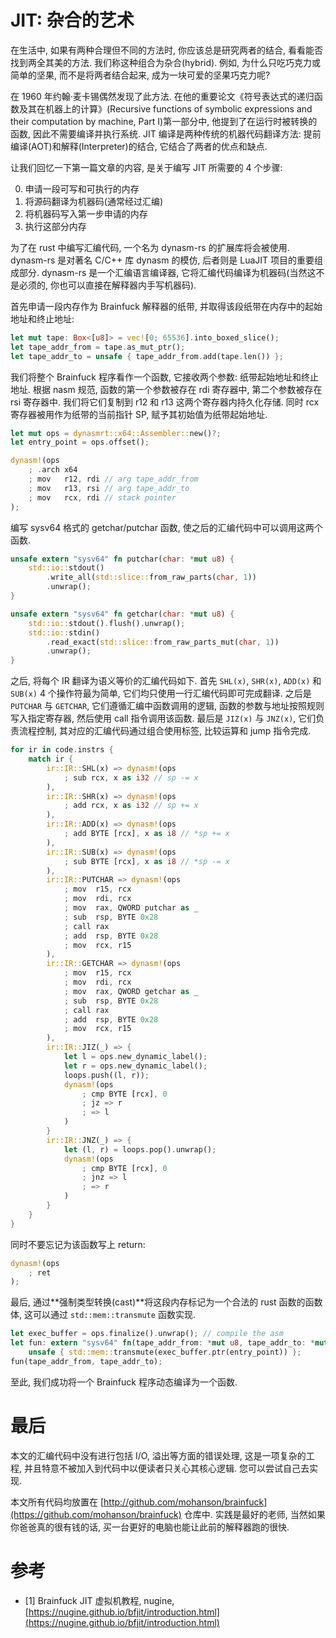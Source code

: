 # JIT: 杂合的艺术

在生活中, 如果有两种合理但不同的方法时, 你应该总是研究两者的结合, 看看能否找到两全其美的方法. 我们称这种组合为杂合(hybrid). 例如, 为什么只吃巧克力或简单的坚果, 而不是将两者结合起来, 成为一块可爱的坚果巧克力呢?

在 1960 年约翰·麦卡锡偶然发现了此方法. 在他的重要论文《符号表达式的递归函数及其在机器上的计算》(Recursive functions of symbolic expressions and their computation by machine, Part I)第一部分中, 他提到了在运行时被转换的函数, 因此不需要编译并执行系统. JIT 编译是两种传统的机器代码翻译方法: 提前编译(AOT)和解释(Interpreter)的结合, 它结合了两者的优点和缺点.

让我们回忆一下第一篇文章的内容, 是关于编写 JIT 所需要的 4 个步骤:

0. 申请一段可写和可执行的内存
0. 将源码翻译为机器码(通常经过汇编)
0. 将机器码写入第一步申请的内存
0. 执行这部分内存

为了在 rust 中编写汇编代码, 一个名为 dynasm-rs 的扩展库将会被使用. dynasm-rs 是对著名 C/C++ 库 dynasm 的模仿, 后者则是 LuaJIT 项目的重要组成部分. dynasm-rs 是一个汇编语言编译器, 它将汇编代码编译为机器码(当然这不是必须的, 你也可以直接在解释器内手写机器码).

首先申请一段内存作为 Brainfuck 解释器的纸带, 并取得该段纸带在内存中的起始地址和终止地址:

```rs
let mut tape: Box<[u8]> = vec![0; 65536].into_boxed_slice();
let tape_addr_from = tape.as_mut_ptr();
let tape_addr_to = unsafe { tape_addr_from.add(tape.len()) };
```

我们将整个 Brainfuck 程序看作一个函数, 它接收两个参数: 纸带起始地址和终止地址. 根据 nasm 规范, 函数的第一个参数被存在 rdi 寄存器中, 第二个参数被存在 rsi 寄存器中. 我们将它们复制到 r12 和 r13 这两个寄存器内持久化存储. 同时 rcx 寄存器被用作为纸带的当前指针 SP, 赋予其初始值为纸带起始地址.

```rs
let mut ops = dynasmrt::x64::Assembler::new()?;
let entry_point = ops.offset();

dynasm!(ops
    ; .arch x64
    ; mov   r12, rdi // arg tape_addr_from
    ; mov   r13, rsi // arg tape_addr_to
    ; mov   rcx, rdi // stack pointer
);
```

编写 sysv64 格式的 getchar/putchar 函数, 使之后的汇编代码中可以调用这两个函数.

```rs
unsafe extern "sysv64" fn putchar(char: *mut u8) {
    std::io::stdout()
        .write_all(std::slice::from_raw_parts(char, 1))
        .unwrap();
}

unsafe extern "sysv64" fn getchar(char: *mut u8) {
    std::io::stdout().flush().unwrap();
    std::io::stdin()
        .read_exact(std::slice::from_raw_parts_mut(char, 1))
        .unwrap();
}
```

之后, 将每个 IR 翻译为语义等价的汇编代码如下. 首先 `SHL(x)`, `SHR(x)`, `ADD(x)` 和 `SUB(x)` 4 个操作符最为简单, 它们均只使用一行汇编代码即可完成翻译. 之后是 `PUTCHAR` 与 `GETCHAR`, 它们遵循汇编中函数调用的逻辑, 函数的参数与地址按照规则写入指定寄存器, 然后使用 call 指令调用该函数. 最后是 `JIZ(x)` 与 `JNZ(x)`, 它们负责流程控制, 其对应的汇编代码通过组合使用标签, 比较运算和 jump 指令完成.

```rs
for ir in code.instrs {
    match ir {
        ir::IR::SHL(x) => dynasm!(ops
            ; sub rcx, x as i32 // sp -= x
        ),
        ir::IR::SHR(x) => dynasm!(ops
            ; add rcx, x as i32 // sp += x
        ),
        ir::IR::ADD(x) => dynasm!(ops
            ; add BYTE [rcx], x as i8 // *sp += x
        ),
        ir::IR::SUB(x) => dynasm!(ops
            ; sub BYTE [rcx], x as i8 // *sp -= x
        ),
        ir::IR::PUTCHAR => dynasm!(ops
            ; mov  r15, rcx
            ; mov  rdi, rcx
            ; mov  rax, QWORD putchar as _
            ; sub  rsp, BYTE 0x28
            ; call rax
            ; add  rsp, BYTE 0x28
            ; mov  rcx, r15
        ),
        ir::IR::GETCHAR => dynasm!(ops
            ; mov  r15, rcx
            ; mov  rdi, rcx
            ; mov  rax, QWORD getchar as _
            ; sub  rsp, BYTE 0x28
            ; call rax
            ; add  rsp, BYTE 0x28
            ; mov  rcx, r15
        ),
        ir::IR::JIZ(_) => {
            let l = ops.new_dynamic_label();
            let r = ops.new_dynamic_label();
            loops.push((l, r));
            dynasm!(ops
                ; cmp BYTE [rcx], 0
                ; jz => r
                ; => l
            )
        }
        ir::IR::JNZ(_) => {
            let (l, r) = loops.pop().unwrap();
            dynasm!(ops
                ; cmp BYTE [rcx], 0
                ; jnz => l
                ; => r
            )
        }
    }
}
```

同时不要忘记为该函数写上 return:

```rs
dynasm!(ops
    ; ret
);
```

最后, 通过**强制类型转换(cast)**将这段内存标记为一个合法的 rust 函数的函数体, 这可以通过 `std::mem::transmute` 函数实现.

```rs
let exec_buffer = ops.finalize().unwrap(); // compile the asm
let fun: extern "sysv64" fn(tape_addr_from: *mut u8, tape_addr_to: *mut u8) =
    unsafe { std::mem::transmute(exec_buffer.ptr(entry_point)) };
fun(tape_addr_from, tape_addr_to);
```

至此, 我们成功将一个 Brainfuck 程序动态编译为一个函数.

# 最后

本文的汇编代码中没有进行包括 I/O, 溢出等方面的错误处理, 这是一项复杂的工程, 并且特意不被加入到代码中以便读者只关心其核心逻辑. 您可以尝试自己去实现.

本文所有代码均放置在 [http://github.com/mohanson/brainfuck](https://github.com/mohanson/brainfuck) 仓库中. 实践是最好的老师, 当然如果你爸爸真的很有钱的话, 买一台更好的电脑也能让此前的解释器跑的很快.

# 参考

- [1] Brainfuck JIT 虚拟机教程, nugine, [https://nugine.github.io/bfjit/introduction.html](https://nugine.github.io/bfjit/introduction.html)
